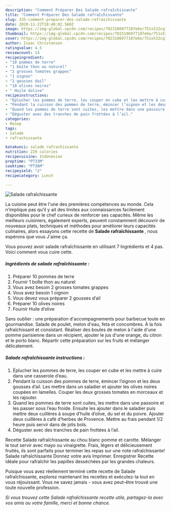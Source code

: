 ```yaml
---
description: "Comment Préparer Des Salade rafraîchissante"
title: "Comment Préparer Des Salade rafraîchissante"
slug: 335-comment-preparer-des-salade-rafraichissante
date: 2020-11-22T18:40:02.560Z
image: https://img-global.cpcdn.com/recipes/7023186977107e6e/751x532cq70/salade-rafraichissante-photo-principale-de-la-recette.jpg
thumbnail: https://img-global.cpcdn.com/recipes/7023186977107e6e/751x532cq70/salade-rafraichissante-photo-principale-de-la-recette.jpg
cover: https://img-global.cpcdn.com/recipes/7023186977107e6e/751x532cq70/salade-rafraichissante-photo-principale-de-la-recette.jpg
author: Isaac Christensen
ratingvalue: 4.5
reviewcount: 14
recipeingredient:
- "10 pommes de terre"
- "1 boîte thon au naturel"
- "2 grosses tomates grappes"
- "1 oignon"
- "2 gousses dail"
- "10 olives noires"
- " Huile dolive"
recipeinstructions:
- "Éplucher les pommes de terre, les couper en cube et les mettre à cuire dans une casserole d’eau."
- "Pendant la cuisson des pommes de terre, émincer l’oignon et les deux gousses d’ail. Les mettre dans un saladier et ajouter les olives noires coupées en lamelles. Couper les deux grosses tomates en morceaux et les rajouter."
- "Quand les pommes de terre sont cuites, les mettre dans une passoire et les passer sous l’eau froide. Ensuite les ajouter dans le saladier puis mettre deux cuillères à soupe d’huile d’olive, du sel et du poivre. Ajouter deux cuillères à café d’herbes de Provence. Mettre au frais pendant 1/2 heure puis servir dans de jolis bols."
- "Déguster avec des tranches de pain frottées à l’ail."
categories:
- Resep
tags:
- salade
- rafrachissante

katakunci: salade rafrachissante 
nutrition: 229 calories
recipecuisine: Indonesian
preptime: "PT33M"
cooktime: "PT36M"
recipeyield: "2"
recipecategory: Lunch

---
```



![Salade rafraîchissante](https://img-global.cpcdn.com/recipes/7023186977107e6e/751x532cq70/salade-rafraichissante-photo-principale-de-la-recette.jpg)

La cuisine peut être l'une des premières compétences au monde. Cela n'implique pas qu'il y ait des limites aux connaissances facilement disponibles pour le chef curieux de renforcer ses capacités. Même les meilleurs cuisiniers, également experts, peuvent constamment découvrir de nouveaux plats, techniques et méthodes pour améliorer leurs capacités culinaires, alors essayons cette recette de <strong> Salade rafraîchissante </strong>, nous espérons que vous J'aime ça.

<!--inarticleads1-->

Vous pouvez avoir salade rafraîchissante en utilisant 7 Ingrédients et 4 pas. Voici comment vous cuire cette.

##### Ingrédients de salade rafraîchissante :

1. Préparer 10 pommes de terre
1. Fournir 1 boîte thon au naturel
1. Vous avez besoin 2 grosses tomates grappes
1. Vous avez besoin 1 oignon
1. Vous devez vous préparer 2 gousses d’ail
1. Préparer 10 olives noires
1. Fournir  Huile d’olive


Sans oublier : une préparation d&#39;accompagnements pour barbecue toute en gourmandise. Salade de poulet, melon d&#39;eau, feta et concombres. À la fois rafraîchissant et consistant. Réaliser des boules de melon à l&#39;aide d&#39;une pomme parisienne dans un récipient, ajouter le jus d&#39;une orange, du citron et le porto blanc. Répartir cette préparation sur les fruits et mélanger délicatement. 

<!--inarticleads2-->

##### Salade rafraîchissante instructions :

1. Éplucher les pommes de terre, les couper en cube et les mettre à cuire dans une casserole d’eau.
1. Pendant la cuisson des pommes de terre, émincer l’oignon et les deux gousses d’ail. Les mettre dans un saladier et ajouter les olives noires coupées en lamelles. Couper les deux grosses tomates en morceaux et les rajouter.
1. Quand les pommes de terre sont cuites, les mettre dans une passoire et les passer sous l’eau froide. Ensuite les ajouter dans le saladier puis mettre deux cuillères à soupe d’huile d’olive, du sel et du poivre. Ajouter deux cuillères à café d’herbes de Provence. Mettre au frais pendant 1/2 heure puis servir dans de jolis bols.
1. Déguster avec des tranches de pain frottées à l’ail.


Recette Salade rafraîchissante au chou blanc pomme et carotte. Mélanger le tout servir avec mayo ou vinaigrette. Frais, légers et délicieusement fruités, ils sont parfaits pour terminer les repas sur une note rafraîchissante! Salade rafraîchissante Donnez votre avis Imprimer. Enregistrer Recette idéale pour rafraîchir les papilles desséchées par les grandes chaleurs. 

<!--inarticleads1-->

<p>
Puisque vous avez réellement terminé cette recette de Salade rafraîchissante, explorez maintenant les recettes et exécutez-la tout en vous réjouissant. Vous ne savez jamais - vous avez peut-être trouvé une toute nouvelle profession.
</p>

<p>
<i>Si vous trouvez cette Salade rafraîchissante recette utile, partagez-la avec vos amis ou votre famille, merci et bonne chance.</i>
</p>

